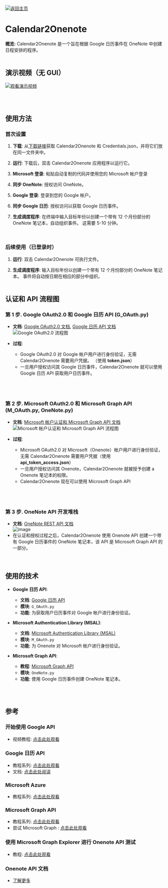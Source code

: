 [![返回主页](https://img.shields.io/badge/返回主页-blueviolet.svg)](https://github.com/juho-creator/Calendar2Onenote/blob/main/README.CH.md)


# Calendar2Onenote

**概览:** Calendar2Onenote 是一个旨在根据 Google 日历事件在 OneNote 中创建日程安排的程序。
<br><br>

## 演示视频（无 GUI）
[![观看演示视频](https://img.youtube.com/vi/kQ-CY51pwEo/0.jpg)](https://www.youtube.com/watch?v=kQ-CY51pwEo)

<!-- 如果适用，请在此添加演示内容 -->
<br><br>

## 使用方法

### 首次设置

1. **下载**: 从[下载链接](https://github.com/juho-creator/OneNoteSyncScheduler/releases)获取 Calendar2Onenote 和 Credentials.json，并将它们放在同一文件夹中。

2. **运行**: 下载后，双击 Calendar2Onenote 应用程序以运行它。

3. **Microsoft 登录**: 粘贴自动复制的代码并使用您的 Microsoft 帐户登录

4. **同步 OneNote**: 授权访问 OneNote。

5. **Google 登录**: 登录到您的 Google 帐户。

6. **同步 Google 日历**: 授权访问以获取 Google 日历事件。

7. **生成调度程序**: 在终端中输入目标年份以创建一个带有 12 个月份部分的 OneNote 笔记本，自动组织事件。 这需要 5-10 分钟。
<br>

### 后续使用（已登录时）

1. **运行**: 双击 Calendar2Onenote 可执行文件。

2. **生成调度程序**: 输入目标年份以创建一个带有 12 个月份部分的 OneNote 笔记本。 事件将自动按日期在相应的部分中组织。
<br><br>

## 认证和 API 流程图
### 第 1 步. Google OAuth2.0 和 Google 日历 API (G_OAuth.py)
- **文档**: [Google OAuth2.0 文档](https://developers.google.com/workspace/guides/auth-overview?hl=ko), [Google 日历 API 文档](https://developers.google.com/calendar/api/quickstart/python?hl=ko)
<br>![Google OAuth2.0 流程图](https://github.com/juho-creator/OneNoteSyncScheduler/assets/72856990/26717732-7e98-4da7-b845-eebff57423e6)

- **过程**:
  - Google OAuth2.0 对 Google 帐户用户进行身份验证，无需 Calendar2Onenote 需要用户凭据。 （使用 **token.json**）
  - 一旦用户授权访问其 Google 日历事件，Calendar2Onenote 就可以使用 Google 日历 API 获取用户日历事件。 <br><br><br><br>






### 第 2 步. Microsoft OAuth2.0 和 Microsoft Graph API (M_OAuth.py, OneNote.py)
- **文档**: [Microsoft 帐户认证和 Microsoft Graph API 文档](https://learn.microsoft.com/en-us/azure/active-directory/develop/msal-authentication-flows)
<br>![Microsoft 帐户认证和 Microsoft Graph API 流程图](https://github.com/juho-creator/OneNoteSyncScheduler/assets/72856990/e1df5d9b-e7e4-4e8f-8bba-fb4b8e718fab)

- **过程**:
  - Microsoft OAuth2.0 对 Microsoft（Onenote）帐户用户进行身份验证，无需 Calendar2Onenote 需要用户凭据（使用 **api_token_access.json**）
  - 一旦用户授权访问其 Onenote，Calendar2Onenote 就被授予创建 a Onenote 笔记本的权限。
  - Calendar2Onenote 现在可以使用 Microsoft Graph API <br><br><br><br>
    


### 第 3 步. OneNote API 开发堆栈 <br>
- **文档**: [OneNote REST API 文档](https://learn.microsoft.com/en-us/graph/api/resources/onenote-api-overview?view=graph-rest-1.0) <br>
![image](https://github.com/juho-creator/OneNoteSyncScheduler/assets/72856990/df597c54-752f-44ed-9967-abe356bb24c2)
- 在认证和授权过程之后，Calendar2Onenote 使用 Onenote API 创建一个带有 Google 日历事件的 OneNote 笔记本，该 API 是 Microsoft Graph API 的一部分。 <br>
<br><br>

## 使用的技术 
  
- **Google 日历 API**: 
  - **文档**: [Google 日历 API](https://developers.google.com/calendar/api/quickstart/python?hl=ko)
  - **模块**: `G_OAuth.py`
  - **功能**: 为获取用户日历事件对 Google 帐户进行身份验证。
  
- **Microsoft Authentication Library (MSAL)**: 
  - **文档**: [Microsoft Authentication Library (MSAL)](https://github.com/AzureAD/microsoft-authentication-library-for-python)
  - **模块**: `M_OAuth.py`
  - **功能**: 为 Onenote 对 Microsoft 帐户进行身份验证。


  
- **Microsoft Graph API**: 
  - **教程**: [Microsoft Graph API](https://www.youtube.com/watch?v=AjOfAQCZsJU&list=PL3JVwFmb_BnT9Ti0MMRj5nPF7XoN-4MQx&index=2)
  - **模块**: `OneNote.py`
  - **功能**: 使用 Google 日历事件创建 OneNote 笔记本。

<br><br>

## 参考

### 开始使用 Google API

- 视频教程: [点击此处观看](https://www.youtube.com/watch?v=I5ili_1G0Vk)

### Google 日历 API

- 教程系列: [点击此处观看](https://www.youtube.com/watch?v=1JkKtGFnua8&list=PL3JVwFmb_BnTO_sppfTh3VkPhfDWRY5on)
- 文档: [点击此处阅读](https://developers.google.com/calendar/api/quickstart/python)

### Microsoft Azure

- 教程系列: [点击此处观看](https://www.youtube.com/watch?v=BErur8WwAsg&list=PL3JVwFmb_BnQ8zwvN4OmP-fYpwJXg47Z6)

### Microsoft Graph API

- 教程系列: [点击此处观看](https://www.youtube.com/watch?v=7ywUs54eGBo&list=PL3JVwFmb_BnT9Ti0MMRj5nPF7XoN-4MQx)
- 尝试 Microsoft Graph : [点击此处观看](https://developer.microsoft.com/en-us/graph/graph-explorer)

### 使用 Microsoft Graph Explorer 进行 Onenote API 测试

- 教程: [点击此处观看](https://www.youtube.com/watch?v=VXd4OeQU1ek)

### Onenote API 文档

- [了解更多](https://learn.microsoft.com/en-us/graph/api/resources/onenote-api-overview?view=graph-rest-1.0)
